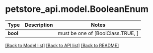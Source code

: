 # petstore_api.model.BooleanEnum

Type | Description | Notes
------------- | ------------- | -------------
**bool** |  |  must be one of [BoolClass.TRUE, ]

[[Back to Model list]](../../README.md#documentation-for-models) [[Back to API list]](../../README.md#documentation-for-api-endpoints) [[Back to README]](../../README.md)


